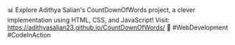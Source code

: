 📊 Explore Adithya Salian's CountDownOfWords project, a clever implementation using HTML, CSS, and JavaScript! Visit: https://adithyasalian23.github.io/CountDownOfWords/ 🚀 #WebDevelopment #CodeInAction
